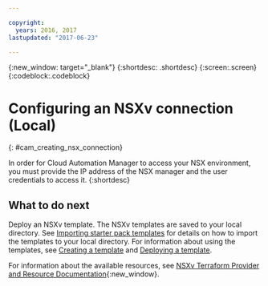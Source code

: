 ```yaml
---

copyright:
  years: 2016, 2017
lastupdated: "2017-06-23"

---
```

<!-- Copyright info and last updated date at top of file: REQUIRED
    The copyright and lastupdated info is YAML content that must occur at the top of the MD file, before attributes are listed.
    It must be --- surrounded by 3 dashes ---
    The value "years" can contain just one year or a two years separated by a comma. (years: 2014, 2016)
    The value "lastupdated" must be followed by a machine date in quotes in the following format: "YYYY-MM-DD"
    The value for "years" must be indented 2 spaces under "copyright", followed by "lastupdated" which should start on its own non-indented line.

-->

<!-- Common attributes used in the template are defined as follows: -->
{:new_window: target="_blank"}
{:shortdesc: .shortdesc}
{:screen:.screen}
{:codeblock:.codeblock}

<!-- Additional task topic: OPTIONAL
This is the template for additional task topics that are needed beyond the basic tasks in the getting started index.md.  As needed, other task topics can be included, with titles such as "Configuring x", "Administering y", "Managing z", etc. This topic is a peer of the getting started index.md in the <servicename>.ditamap. This topic can have one level of children and they also can be referenced in <servicename>.ditamap -->

# Configuring an NSXv connection (Local)
<!-- for example, Uploading your data -->
{: #cam_creating_nsx_connection}
<!-- Provide an appropriate ID above -->

<!-- The short description section should include a sentence describing why this task is needed. For search engine optimization, include the service long name and "Bluemix". For example: -->

In order for Cloud Automation Manager to access your NSX environment, you must provide the IP address of the NSX manager and the user credentials to access it. 
{:shortdesc}

## What to do next

Deploy an NSXv template. The NSXv templates are saved to your local directory. See [Importing starter pack templates](cam_post_install.html#cam_starter_pack_configure) for details on how to import the templates to your local directory. For information about using the templates, see [Creating a template](cam_creating_template.html#creating-a-template) and [Deploying a template](cam_deploying_local.html#deploying-a-template).

For information about the available resources, see [NSXv Terraform Provider and Resource Documentation](https://github.com/IBM-tfproviders/terraform-provider-nsxv/wiki/NSXv-Terraform-Provider-and-Resource-Documentation){:new_window}. 

